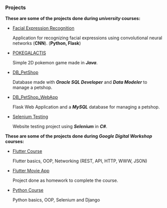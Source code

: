 ### Projects

**These are some of the projects done during _university_ courses:**

* [Facial Expression Recognition](https://github.com/cosmin-pandeleanu/fer)

  Application for recognizing facial expressions using convolutional neural networks (**CNN**). (**Python, Flask**)

* [POKEGALACTIS](https://github.com/cosmin-pandeleanu/POKEGALACTIS_GAME)

  Simple 2D pokemon game made in **_Java_**.
  
* [DB_PetShop](https://github.com/cosmin-pandeleanu/DB_PetShop)

  Database made with **_Oracle SQL Developer_** and **_Data Modeler_** to manage a petshop.

* [DB_PetShop_WebApp](https://github.com/cosmin-pandeleanu/DB_PetShop_WebApp)

  Flask Web Application and a **_MySQL_** database for managing a petshop.

* [Selenium Testing](https://github.com/cosmin-pandeleanu/TestingProject)

  Website testing project using **_Selenium_** in **_C#_**.

**These are some of the projects done during _Google Digital Workshop_ courses:**

* [Flutter Course](https://github.com/cosmin-pandeleanu/curs_flutter)

  Flutter basics, OOP, Networking (REST, API, HTTP, WWW, JSON)

* [Flutter Movie App](https://github.com/cosmin-pandeleanu/movie_app)
  
  Project done as homework to complete the course. 

* [Python Course](https://github.com/cosmin-pandeleanu/Google_WorkShop_Python)
  
  Python basics, OOP, Selenium and Django

<!--
**cosmin-pandeleanu/cosmin-pandeleanu** is a ✨ _special_ ✨ repository because its `README.md` (this file) appears on your GitHub profile.

Here are some ideas to get you started:

- 🔭 I’m currently working on ...
- 🌱 I’m currently learning ...
- 👯 I’m looking to collaborate on ...
- 🤔 I’m looking for help with ...
- 💬 Ask me about ...
- 📫 How to reach me: ...
- 😄 Pronouns: ...
- ⚡ Fun fact: ...
-->
